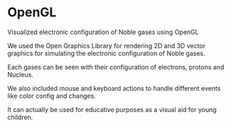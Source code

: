# OpenGL
Visualized electronic configuration of Noble gases using OpenGL

We used the Open Graphics Library for rendering 2D and 3D vector graphics for simulating the 
electronic configuration of Noble gases. 

Each gases can be seen with their configuration of electrons, protons and Nucleus.

We also included mouse and keyboard actions to handle different events like color config and changes. 

It can actually be used for educative purposes as a visual aid for young children.
